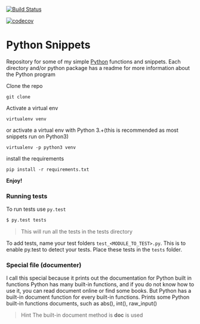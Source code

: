 [![Build Status](https://travis-ci.org/BrianLusina/Python_Snippets.svg?branch=master)](https://travis-ci.org/BrianLusina/Python_Snippets)

[![codecov](https://codecov.io/gh/BrianLusina/Python_Snippets/branch/master/graph/badge.svg)](https://codecov.io/gh/BrianLusina/Python_Snippets)

# Python Snippets
   
Repository for some of my simple [Python](https://www.python.org/ "Python") functions and snippets.
Each directory and/or python package has a readme for more information about the Python program

Clone the repo
```
git clone 

```

Activate a virtual env
```
virtualenv venv
```

or activate a virtual env with Python 3.+(this is recommended as most snippets run on Python3)
```
virtualenv -p python3 venv
```

install the requirements
```
pip install -r requirements.txt
```

**Enjoy!**
### Running tests

To run tests use `py.test`

``` sh
$ py.test tests
```
> This will run all the tests in the tests directory

To add tests, name your test folders `test_<MODULE_TO_TEST>.py`. This is to enable py.test to detect your tests.
Place these tests in the `tests` folder.

### Special file (documenter)

I call this special because it prints out the documentation for Python built in functions
Python has many built-in functions, and if you do not know how to use it, you can read document online or find some books. But Python has a built-in document function for every built-in functions.
Prints some Python built-in functions documents, such as abs(), int(), raw_input()

> Hint
The built-in document method is __doc__ is used
